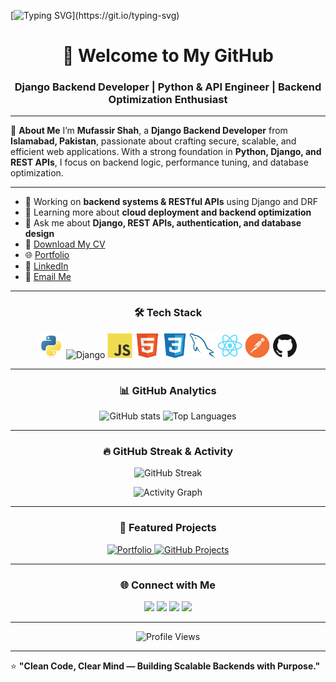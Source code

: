 <!-- Typing Animation -->

[![Typing SVG](https://readme-typing-svg.herokuapp.com?font=Fira+Code\&size=22\&duration=3000\&pause=1000\&color=00BFFF\&center=true\&vCenter=true\&width=750\&lines=Hi+%F0%9F%91%8B%2C+I'm+Mufassir+Shah;Django+Backend+Developer;Python+%26+API+Engineer;Building+Scalable+Web+Applications;Passionate+About+Clean+and+Efficient+Code!)](https://git.io/typing-svg)

<h1 align="center">🚀 Welcome to My GitHub</h1>
<h3 align="center">Django Backend Developer | Python & API Engineer | Backend Optimization Enthusiast</h3>

---  

💼 **About Me**
I’m **Mufassir Shah**, a **Django Backend Developer** from **Islamabad, Pakistan**, passionate about crafting secure, scalable, and efficient web applications.
With a strong foundation in **Python, Django, and REST APIs**, I focus on backend logic, performance tuning, and database optimization.

---

* 🔭 Working on **backend systems & RESTful APIs** using Django and DRF
* 🌱 Learning more about **cloud deployment and backend optimization**
* 💬 Ask me about **Django, REST APIs, authentication, and database design**
* 📄 [Download My CV](https://github.com/SyedMufassirShah/SyedMufassirShah/blob/main/MufassirShah_CV.pdf)
* 🌐 [Portfolio](https://mufassirshah.pythonanywhere.com)
* 💼 [LinkedIn](https://www.linkedin.com/in/mufassir-shah-a39ab1250)
* 📧 [Email Me](mailto:mufassirshah3@gmail.com)

---

<h3 align="center">🛠 Tech Stack</h3>
<p align="center">
  <img src="https://raw.githubusercontent.com/devicons/devicon/master/icons/python/python-original.svg" width="40" height="40" alt="Python"/>
  <img src="https://cdn.worldvectorlogo.com/logos/django.svg" width="40" height="40" alt="Django"/>
  <img src="https://raw.githubusercontent.com/devicons/devicon/master/icons/javascript/javascript-original.svg" width="40" height="40" alt="JavaScript"/>
  <img src="https://raw.githubusercontent.com/devicons/devicon/master/icons/html5/html5-original.svg" width="40" height="40" alt="HTML5"/>
  <img src="https://raw.githubusercontent.com/devicons/devicon/master/icons/css3/css3-original.svg" width="40" height="40" alt="CSS3"/>
  <img src="https://raw.githubusercontent.com/devicons/devicon/master/icons/mysql/mysql-original.svg" width="40" height="40" alt="MySQL"/>
  <img src="https://raw.githubusercontent.com/devicons/devicon/master/icons/react/react-original.svg" width="40" height="40" alt="React"/>
  <img src="https://raw.githubusercontent.com/devicons/devicon/master/icons/postman/postman-original.svg" width="40" height="40" alt="Postman"/>
  <img src="https://raw.githubusercontent.com/devicons/devicon/master/icons/github/github-original.svg" width="40" height="40" alt="GitHub"/>
</p>

---

<h3 align="center">📊 GitHub Analytics</h3>
<p align="center">
  <img src="https://github-readme-stats.vercel.app/api?username=SyedMufassirShah&show_icons=true&theme=tokyonight" alt="GitHub stats"/>
  <img src="https://github-readme-stats.vercel.app/api/top-langs/?username=SyedMufassirShah&layout=compact&theme=tokyonight" alt="Top Languages"/>
</p>

---

<h3 align="center">🔥 GitHub Streak & Activity</h3>
<p align="center">
  <img src="https://github-readme-streak-stats.herokuapp.com/?user=SyedMufassirShah&theme=tokyonight" alt="GitHub Streak"/>
</p>

<p align="center">
  <img src="https://github-readme-activity-graph.vercel.app/graph?username=SyedMufassirShah&theme=tokyo-night" alt="Activity Graph"/>
</p>

---

<h3 align="center">🚀 Featured Projects</h3>
<p align="center">
  <a href="https://mufassirshah.pythonanywhere.com" target="_blank">
    <img src="https://img.shields.io/badge/Portfolio%20Website-0A66C2?style=for-the-badge&logo=google-chrome&logoColor=white" alt="Portfolio"/>
  </a>
  <a href="https://github.com/SyedMufassirShah" target="_blank">
    <img src="https://img.shields.io/badge/All%20Projects-100000?style=for-the-badge&logo=github&logoColor=white" alt="GitHub Projects"/>
  </a>
</p>

---

<h3 align="center">🌐 Connect with Me</h3>
<p align="center">
  <a href="mailto:mufassirshah3@gmail.com"><img src="https://img.shields.io/badge/Email-D14836?style=for-the-badge&logo=gmail&logoColor=white"/></a>
  <a href="https://www.linkedin.com/in/mufassir-shah-a39ab1250/"><img src="https://img.shields.io/badge/LinkedIn-0A66C2?style=for-the-badge&logo=linkedin&logoColor=white"/></a>
  <a href="https://github.com/SyedMufassirShah"><img src="https://img.shields.io/badge/GitHub-000000?style=for-the-badge&logo=github&logoColor=white"/></a>
  <a href="https://mufassirshah.pythonanywhere.com"><img src="https://img.shields.io/badge/Portfolio-FF7F50?style=for-the-badge&logo=google-chrome&logoColor=white"/></a>
</p>

---

<p align="center">
  <img src="https://komarev.com/ghpvc/?username=SyedMufassirShah&label=Profile%20Views&color=blue&style=flat" alt="Profile Views"/>
</p>

---

⭐ **"Clean Code, Clear Mind — Building Scalable Backends with Purpose."**
